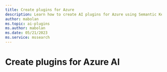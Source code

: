 ```yaml
---
title: Create plugins for Azure
description: Learn how to create AI plugins for Azure using Semantic Kernel
author: mabolan
ms.topic: ai-plugins
ms.author: mabolan
ms.date: 05/21/2023
ms.service: mssearch
---
```

# Create plugins for Azure AI
